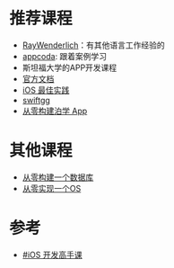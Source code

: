 # 推荐课程

- [RayWenderlich](https://www.kodeco.com/library)：有其他语言工作经验的
- [appcoda](https://www.appcoda.com.tw/): 跟着案例学习
- 斯坦福大学的APP开发课程
- [官方文档](https://developer.apple.com/documentation/)
- [iOS 最佳实践](https://github.com/futurice/ios-good-practices)
- [swiftgg](https://gitbook.swiftgg.team/swift/yu-yan-can-kao)
- [从零构建泊学 App](https://www.boxueio.com/path/let-us-build-boxue-app)

# 其他课程
- [从零构建一个数据库](https://cstack.github.io/db_tutorial/)
- [从零实现一个OS](https://github.com/cfenollosa/os-tutorial)

# 参考
- [#iOS 开发高手课](https://time.geekbang.org/column/intro/100024501/catalog)
